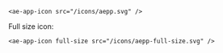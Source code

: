```vue
<ae-app-icon src="/icons/aepp.svg" />
```
Full size icon:
```vue
<ae-app-icon full-size src="/icons/aepp-full-size.svg" />
```
